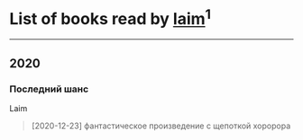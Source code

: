 # List of books read by [ laim](https://plus.google.com/u/0/112927328138261243447/)<sup>1</sup>
---

## 2020

### Последний шанс
Laim
> [2020-12-23] фантастическое произведение с щепоткой хоророра




